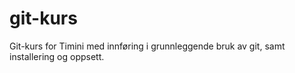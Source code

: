# git-kurs
Git-kurs for Timini med innføring i grunnleggende bruk av git, samt installering og oppsett.
